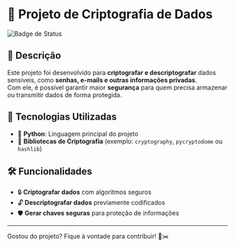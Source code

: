 # 🔐 Projeto de Criptografia de Dados

![Badge de Status](https://img.shields.io/badge/status-Conclu%C3%ADdo-success?style=for-the-badge)


## 📌 Descrição

Este projeto foi desenvolvido para **criptografar e descriptografar** dados sensíveis, como **senhas, e-mails e outras informações privadas**.  
Com ele, é possível garantir maior **segurança** para quem precisa armazenar ou transmitir dados de forma protegida.  

## 🚀 Tecnologias Utilizadas

- 🐍 **Python**: Linguagem principal do projeto
- 🔑 **Bibliotecas de Criptografia** (exemplo: `cryptography`, `pycryptodome` ou `hashlib`)

## 🛠️ Funcionalidades

- 🔒 **Criptografar dados** com algoritmos seguros
- 🔓 **Descriptografar dados** previamente codificados
- 🛡️ **Gerar chaves seguras** para proteção de informações

---

Gostou do projeto? Fique à vontade para contribuir! 💙✂️ 
